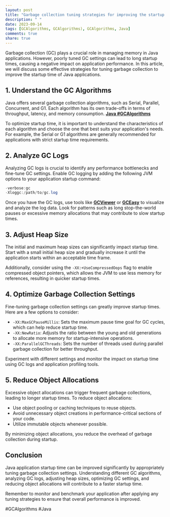 ```yaml
---
layout: post
title: "Garbage collection tuning strategies for improving the startup time of Java applications"
description: " "
date: 2023-09-14
tags: [GCAlgorithms, GCAlgorithms), GCAlgorithms, Java]
comments: true
share: true
---
```


Garbage collection (GC) plays a crucial role in managing memory in Java applications. However, poorly tuned GC settings can lead to long startup times, causing a negative impact on application performance. In this article, we will discuss some effective strategies for tuning garbage collection to improve the startup time of Java applications.

## 1. Understand the GC Algorithms

Java offers several garbage collection algorithms, such as Serial, Parallel, Concurrent, and G1. Each algorithm has its own trade-offs in terms of throughput, latency, and memory consumption. **[Java #GCAlgorithms](#GCAlgorithms)**

To optimize startup time, it is important to understand the characteristics of each algorithm and choose the one that best suits your application's needs. For example, the Serial or G1 algorithms are generally recommended for applications with strict startup time requirements.

## 2. Analyze GC Logs

Analyzing GC logs is crucial to identify any performance bottlenecks and fine-tune GC settings. Enable GC logging by adding the following JVM options to your application startup command:

```java
-verbose:gc
-Xloggc:/path/to/gc.log
```

Once you have the GC logs, use tools like **[GCViewer](https://github.com/chewiebug/GCViewer)** or **[GCEasy](https://gceasy.io/)** to visualize and analyze the log data. Look for patterns such as long stop-the-world pauses or excessive memory allocations that may contribute to slow startup times.

## 3. Adjust Heap Size

The initial and maximum heap sizes can significantly impact startup time. Start with a small initial heap size and gradually increase it until the application starts within an acceptable time frame. 

Additionally, consider using the `-XX:+UseCompressedOops` flag to enable compressed object pointers, which allows the JVM to use less memory for references, resulting in quicker startup times.

## 4. Optimize Garbage Collection Settings

Fine-tuning garbage collection settings can greatly improve startup times. Here are a few options to consider:

- `-XX:MaxGCPauseMillis`: Sets the maximum pause time goal for GC cycles, which can help reduce startup time.
- `-XX:NewRatio`: Adjusts the ratio between the young and old generations to allocate more memory for startup-intensive operations.
- `-XX:ParallelGCThreads`: Sets the number of threads used during parallel garbage collection for better throughput.

Experiment with different settings and monitor the impact on startup time using GC logs and application profiling tools.

## 5. Reduce Object Allocations

Excessive object allocations can trigger frequent garbage collections, leading to longer startup times. To reduce object allocations:

- Use object pooling or caching techniques to reuse objects.
- Avoid unnecessary object creations in performance-critical sections of your code.
- Utilize immutable objects whenever possible.

By minimizing object allocations, you reduce the overhead of garbage collection during startup.

## Conclusion

Java application startup time can be improved significantly by appropriately tuning garbage collection settings. Understanding different GC algorithms, analyzing GC logs, adjusting heap sizes, optimizing GC settings, and reducing object allocations will contribute to a faster startup time.

Remember to monitor and benchmark your application after applying any tuning strategies to ensure that overall performance is improved.

#GCAlgorithms #Java